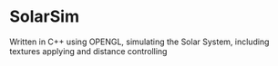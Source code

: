 # SolarSim
  Written in C++ using OPENGL, simulating the Solar System, including textures applying and distance controlling
